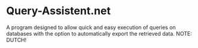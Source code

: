 # Query-Assistent.net
A program designed to allow quick and easy execution of queries on databases with the option to automatically export the retrieved data. NOTE: DUTCH!
